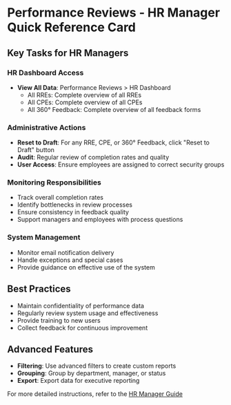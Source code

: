 # Performance Reviews - HR Manager Quick Reference Card

## Key Tasks for HR Managers

### HR Dashboard Access
- **View All Data**: Performance Reviews > HR Dashboard
  - All RREs: Complete overview of all RREs
  - All CPEs: Complete overview of all CPEs
  - All 360° Feedback: Complete overview of all feedback forms

### Administrative Actions
- **Reset to Draft**: For any RRE, CPE, or 360° Feedback, click "Reset to Draft" button
- **Audit**: Regular review of completion rates and quality
- **User Access**: Ensure employees are assigned to correct security groups

### Monitoring Responsibilities
- Track overall completion rates
- Identify bottlenecks in review processes
- Ensure consistency in feedback quality
- Support managers and employees with process questions

### System Management
- Monitor email notification delivery
- Handle exceptions and special cases
- Provide guidance on effective use of the system

## Best Practices
- Maintain confidentiality of performance data
- Regularly review system usage and effectiveness
- Provide training to new users
- Collect feedback for continuous improvement

## Advanced Features
- **Filtering**: Use advanced filters to create custom reports
- **Grouping**: Group by department, manager, or status
- **Export**: Export data for executive reporting

For more detailed instructions, refer to the [HR Manager Guide](hr_manager_guide.md)
